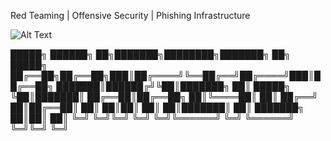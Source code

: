 Red Teaming | Offensive Security | Phishing Infrastructure

![Alt Text](https://github-readme-stats.vercel.app/api/top-langs/?username=Ar1ste1a&layout=compact&show_icons=true&theme=github_dark_dimmed)




 █████╗ ██████╗  ██╗███████╗████████╗███████╗ ██╗ █████╗ 
██╔══██╗██╔══██╗███║██╔════╝╚══██╔══╝██╔════╝███║██╔══██╗
███████║██████╔╝╚██║███████╗   ██║   █████╗  ╚██║███████║
██╔══██║██╔══██╗ ██║╚════██║   ██║   ██╔══╝   ██║██╔══██║
██║  ██║██║  ██║ ██║███████║   ██║   ███████╗ ██║██║  ██║
╚═╝  ╚═╝╚═╝  ╚═╝ ╚═╝╚══════╝   ╚═╝   ╚══════╝ ╚═╝╚═╝  ╚═╝
                                                         

